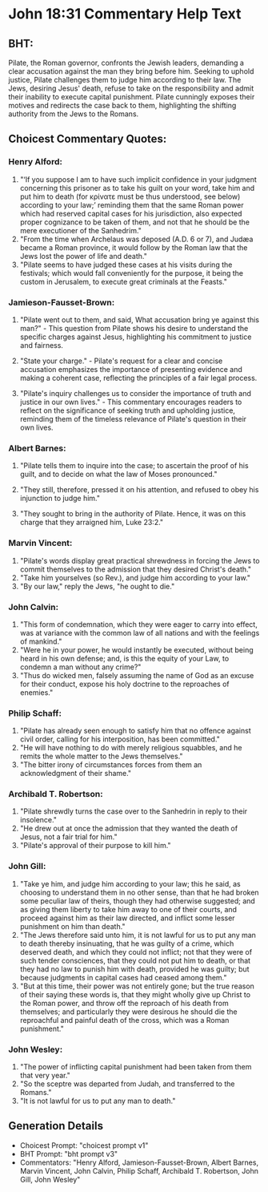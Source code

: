 # John 18:31 Commentary Help Text

## BHT:
Pilate, the Roman governor, confronts the Jewish leaders, demanding a clear accusation against the man they bring before him. Seeking to uphold justice, Pilate challenges them to judge him according to their law. The Jews, desiring Jesus' death, refuse to take on the responsibility and admit their inability to execute capital punishment. Pilate cunningly exposes their motives and redirects the case back to them, highlighting the shifting authority from the Jews to the Romans.

## Choicest Commentary Quotes:
### Henry Alford:
1. "‘If you suppose I am to have such implicit confidence in your judgment concerning this prisoner as to take his guilt on your word, take him and put him to death (for κρίνατε must be thus understood, see below) according to your law;’ reminding them that the same Roman power which had reserved capital cases for his jurisdiction, also expected proper cognizance to be taken of them, and not that he should be the mere executioner of the Sanhedrim."
2. "From the time when Archelaus was deposed (A.D. 6 or 7), and Judæa became a Roman province, it would follow by the Roman law that the Jews lost the power of life and death."
3. "Pilate seems to have judged these cases at his visits during the festivals; which would fall conveniently for the purpose, it being the custom in Jerusalem, to execute great criminals at the Feasts."

### Jamieson-Fausset-Brown:
1. "Pilate went out to them, and said, What accusation bring ye against this man?" - This question from Pilate shows his desire to understand the specific charges against Jesus, highlighting his commitment to justice and fairness.

2. "State your charge." - Pilate's request for a clear and concise accusation emphasizes the importance of presenting evidence and making a coherent case, reflecting the principles of a fair legal process.

3. "Pilate's inquiry challenges us to consider the importance of truth and justice in our own lives." - This commentary encourages readers to reflect on the significance of seeking truth and upholding justice, reminding them of the timeless relevance of Pilate's question in their own lives.

### Albert Barnes:
1. "Pilate tells them to inquire into the case; to ascertain the proof of his guilt, and to decide on what the law of Moses pronounced." 

2. "They still, therefore, pressed it on his attention, and refused to obey his injunction to judge him."

3. "They sought to bring in the authority of Pilate. Hence, it was on this charge that they arraigned him, Luke 23:2."

### Marvin Vincent:
1. "Pilate's words display great practical shrewdness in forcing the Jews to commit themselves to the admission that they desired Christ's death."
2. "Take him yourselves (so Rev.), and judge him according to your law."
3. "By our law," reply the Jews, "he ought to die."

### John Calvin:
1. "This form of condemnation, which they were eager to carry into effect, was at variance with the common law of all nations and with the feelings of mankind."
2. "Were he in your power, he would instantly be executed, without being heard in his own defense; and, is this the equity of your Law, to condemn a man without any crime?"
3. "Thus do wicked men, falsely assuming the name of God as an excuse for their conduct, expose his holy doctrine to the reproaches of enemies."

### Philip Schaff:
1. "Pilate has already seen enough to satisfy him that no offence against civil order, calling for his interposition, has been committed."
2. "He will have nothing to do with merely religious squabbles, and he remits the whole matter to the Jews themselves."
3. "The bitter irony of circumstances forces from them an acknowledgment of their shame."

### Archibald T. Robertson:
1. "Pilate shrewdly turns the case over to the Sanhedrin in reply to their insolence." 
2. "He drew out at once the admission that they wanted the death of Jesus, not a fair trial for him." 
3. "Pilate's approval of their purpose to kill him."

### John Gill:
1. "Take ye him, and judge him according to your law; this he said, as choosing to understand them in no other sense, than that he had broken some peculiar law of theirs, though they had otherwise suggested; and as giving them liberty to take him away to one of their courts, and proceed against him as their law directed, and inflict some lesser punishment on him than death."
2. "The Jews therefore said unto him, it is not lawful for us to put any man to death thereby insinuating, that he was guilty of a crime, which deserved death, and which they could not inflict; not that they were of such tender consciences, that they could not put him to death, or that they had no law to punish him with death, provided he was guilty; but because judgments in capital cases had ceased among them."
3. "But at this time, their power was not entirely gone; but the true reason of their saying these words is, that they might wholly give up Christ to the Roman power, and throw off the reproach of his death from themselves; and particularly they were desirous he should die the reproachful and painful death of the cross, which was a Roman punishment."

### John Wesley:
1. "The power of inflicting capital punishment had been taken from them that very year." 
2. "So the sceptre was departed from Judah, and transferred to the Romans." 
3. "It is not lawful for us to put any man to death."


## Generation Details
- Choicest Prompt: "choicest prompt v1"
- BHT Prompt: "bht prompt v3"
- Commentators: "Henry Alford, Jamieson-Fausset-Brown, Albert Barnes, Marvin Vincent, John Calvin, Philip Schaff, Archibald T. Robertson, John Gill, John Wesley"
